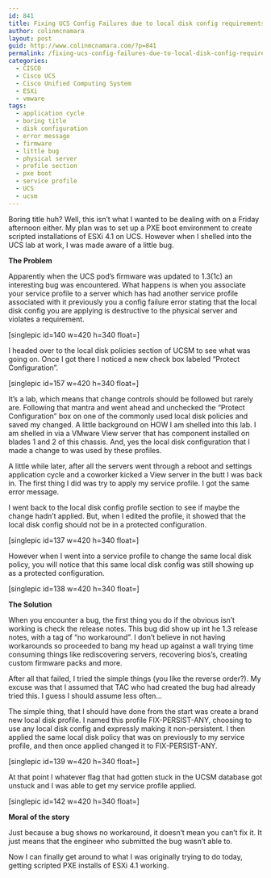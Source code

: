 ```yaml
---
id: 841
title: Fixing UCS Config Failures due to local disk config requirements
author: colinmcnamara
layout: post
guid: http://www.colinmcnamara.com/?p=841
permalink: /fixing-ucs-config-failures-due-to-local-disk-config-requirements/
categories:
  - CISCO
  - Cisco UCS
  - Cisco Unified Computing System
  - ESXi
  - vmware
tags:
  - application cycle
  - boring title
  - disk configuration
  - error message
  - firmware
  - little bug
  - physical server
  - profile section
  - pxe boot
  - service profile
  - UCS
  - ucsm
---
```

Boring title huh? Well, this isn&#8217;t what I wanted to be dealing with on a Friday afternoon either. My plan was to set up a PXE boot environment to create scripted installations of ESXi 4.1 on UCS. However when I shelled into the UCS lab at work, I was made aware of a little bug.

**The Problem**

Apparently when the UCS pod&#8217;s firmware was updated to 1.3(1c) an interesting bug was encountered. What happens is when you associate your service profile to a server which has had another service profile associated with it previously you a config failure error stating that the local disk config you are applying is destructive to the physical server and violates a requirement.

[singlepic id=140 w=420 h=340 float=]

I headed over to the local disk policies section of UCSM to see what was going on. Once I got there I noticed a new check box labeled &#8220;Protect Configuration&#8221;.

[singlepic id=157 w=420 h=340 float=]

It&#8217;s a lab, which means that change controls should be followed but rarely are. Following that mantra and went ahead and unchecked the &#8220;Protect Configuration&#8221; box on one of the commonly used local disk policies and saved my changed. A little background on HOW I am shelled into this lab. I am shelled in via a VMware View server that has component installed on blades 1 and 2 of this chassis. And, yes the local disk configuration that I made a change to was used by these profiles.

A little while later, after all the servers went through a reboot and settings application cycle and a coworker kicked a View server in the butt I was back in. The first thing I did was try to apply my service profile. I got the same error message.

I went back to the local disk config profile section to see if maybe the change hadn&#8217;t applied. But, when I edited the profile, it showed that the local disk config should not be in a protected configuration.

[singlepic id=137 w=420 h=340 float=]

However when I went into a service profile to change the same local disk policy, you will notice that this same local disk config was still showing up as a protected configuration.

[singlepic id=138 w=420 h=340 float=]

**The Solution**

When you encounter a bug, the first thing you do if the obvious isn&#8217;t working is check the release notes. This bug did show up int he 1.3 release notes, with a tag of &#8220;no workaround&#8221;. I don&#8217;t believe in not having workarounds so proceeded to bang my head up against a wall trying time consuming things like rediscovering servers, recovering bios&#8217;s, creating custom firmware packs and more.

After all that failed, I tried the simple things (you like the reverse order?). My excuse was that I assumed that TAC who had created the bug had already tried this. I guess I should assume less often&#8230;

The simple thing, that I should have done from the start was create a brand new local disk profile. I named this profile FIX-PERSIST-ANY, choosing to use any local disk config and expressly making it non-persistent. I then applied the same local disk policy that was on previously to my service profile, and then once applied changed it to FIX-PERSIST-ANY.

[singlepic id=139 w=420 h=340 float=]

At that point I whatever flag that had gotten stuck in the UCSM database got unstuck and I was able to get my service profile applied.

[singlepic id=142 w=420 h=340 float=]

**Moral of the story**

Just because a bug shows no workaround, it doesn&#8217;t mean you can&#8217;t fix it. It just means that the engineer who submitted the bug wasn&#8217;t able to.

Now I can finally get around to what I was originally trying to do today, getting scripted PXE installs of ESXi 4.1 working.